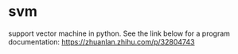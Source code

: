 # svm
support vector machine in python. 
See the link below for a program documentation: https://zhuanlan.zhihu.com/p/32804743
